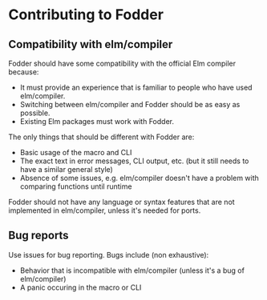 # Contributing to Fodder


## Compatibility with elm/compiler

Fodder should have some compatibility with the official Elm compiler because:
  * It must provide an experience that is familiar to people who have used elm/compiler.
  * Switching between elm/compiler and Fodder should be as easy as possible.
  * Existing Elm packages must work with Fodder.

The only things that should be different with Fodder are:
  * Basic usage of the macro and CLI
  * The exact text in error messages, CLI output, etc. (but it still needs to have a similar general style)
  * Absence of some issues, e.g. elm/compiler doesn't have a problem with comparing functions until runtime

Fodder should not have any language or syntax features that are not implemented in elm/compiler, unless it's needed for ports.


## Bug reports

Use issues for bug reporting. Bugs include (non exhaustive):
  * Behavior that is incompatible with elm/compiler (unless it's a bug of elm/compiler)
  * A panic occuring in the macro or CLI
